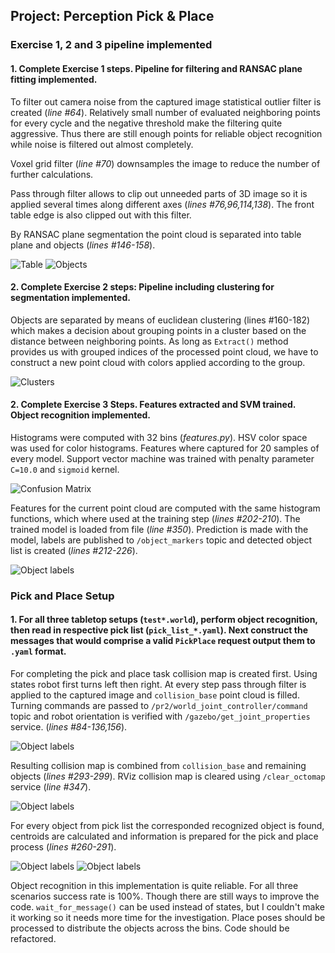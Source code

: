 ## Project: Perception Pick & Place

### Exercise 1, 2 and 3 pipeline implemented

#### 1. Complete Exercise 1 steps. Pipeline for filtering and RANSAC plane fitting implemented.

To filter out camera noise from the captured image statistical outlier filter is created (*line #64*). Relatively small number of evaluated neighboring points for every cycle and the negative threshold make the filtering quite aggressive. Thus there are still enough points for reliable object recognition while noise is filtered out almost completely.

Voxel grid filter (*line #70*) downsamples the image to reduce the number of further calculations.

Pass through filter allows to clip out unneeded parts of 3D image so it is applied several times along different axes (*lines #76,96,114,138*). The front table edge is also clipped out with this filter.

By RANSAC plane segmentation the point cloud is separated into table plane and objects (*lines #146-158*).

![Table](images/table.jpg)
![Objects](images/objects.jpg)

#### 2. Complete Exercise 2 steps: Pipeline including clustering for segmentation implemented.  

Objects are separated by means of euclidean clustering (lines #160-182) which makes a decision about grouping points in a cluster based on the distance between neighboring points. As long as `Extract()` method provides us with grouped indices of the processed point cloud, we have to construct a new point cloud with colors applied according to the group.

![Clusters](images/clasters.jpg)

#### 2. Complete Exercise 3 Steps.  Features extracted and SVM trained.  Object recognition implemented.

Histograms were computed with 32 bins (*features.py*). HSV color space was used for color histograms. Features where captured for 20 samples of every model. Support vector machine was trained with penalty parameter `C=10.0` and `sigmoid` kernel.

![Confusion Matrix](images/normalized_matrix.jpg)

Features for the current point cloud are computed with the same histogram functions, which where used at the training step (*lines #202-210*). The trained model is loaded from file (*line #350*). Prediction is made with the model, labels are published to `/object_markers` topic and detected object list is created (*lines #212-226*).

![Object labels](images/recognition.jpg)

### Pick and Place Setup

#### 1. For all three tabletop setups (`test*.world`), perform object recognition, then read in respective pick list (`pick_list_*.yaml`). Next construct the messages that would comprise a valid `PickPlace` request output them to `.yaml` format.

For completing the pick and place task collision map is created first. Using states robot first turns left then right. At every step pass through filter is applied to the captured image and `collision_base` point cloud is filled. Turning commands are passed to `/pr2/world_joint_controller/command` topic and robot orientation is verified with `/gazebo/get_joint_properties` service. (*lines #84-136,156*).

![Object labels](images/turn.jpg)

Resulting collision map is combined from `collision_base` and remaining objects (*lines #293-299*). RViz collision map is cleared using `/clear_octomap` service (*line #347*).

![Object labels](images/collision_map_rviz.jpg)

For every object from pick list the corresponded recognized object is found, centroids are calculated and information is prepared for the pick and place process (*lines #260-291*).

![Object labels](images/pick_up_gazebo.jpg)
![Object labels](images/pick_up2.jpg)

Object recognition in this implementation is quite reliable. For all three scenarios success rate is 100%. Though there are still ways to improve the code. `wait_for_message()` can be used instead of states, but I couldn't make it working so it needs more time for the investigation. Place poses should be processed to distribute the objects across the bins. Code should be refactored.